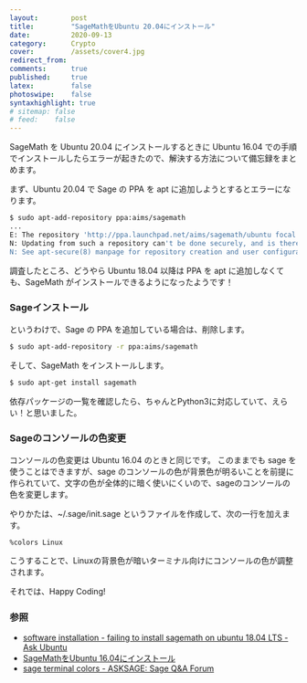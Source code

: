 ```yaml
---
layout:        post
title:         "SageMathをUbuntu 20.04にインストール"
date:          2020-09-13
category:      Crypto
cover:         /assets/cover4.jpg
redirect_from:
comments:      true
published:     true
latex:         false
photoswipe:    false
syntaxhighlight: true
# sitemap: false
# feed:    false
---
```


SageMath を Ubuntu 20.04 にインストールするときに Ubuntu 16.04 での手順でインストールしたらエラーが起きたので、解決する方法について備忘録をまとめます。

まず、Ubuntu 20.04 で Sage の PPA を apt に追加しようとするとエラーになります。

```bash
$ sudo apt-add-repository ppa:aims/sagemath
...
E: The repository 'http://ppa.launchpad.net/aims/sagemath/ubuntu focal Release' does not have a Release file.
N: Updating from such a repository can't be done securely, and is therefore disabled by default.
N: See apt-secure(8) manpage for repository creation and user configuration details.
```

調査したところ、どうやら Ubuntu 18.04 以降は PPA を apt に追加しなくても、SageMath がインストールできるようになったようです！


### Sageインストール

というわけで、Sage の PPA を追加している場合は、削除します。

```bash
$ sudo apt-add-repository -r ppa:aims/sagemath
```

そして、SageMath をインストールします。

```bash
$ sudo apt-get install sagemath
```

依存パッケージの一覧を確認したら、ちゃんとPython3に対応していて、えらい！と思いました。


### Sageのコンソールの色変更

コンソールの色変更は Ubuntu 16.04 のときと同じです。
このままでも sage を使うことはできますが、sage のコンソールの色が背景色が明るいことを前提に作られていて、文字の色が全体的に暗く使いにくいので、sageのコンソールの色を変更します。

やりかたは、~/.sage/init.sage というファイルを作成して、次の一行を加えます。

```
%colors Linux
```

こうすることで、Linuxの背景色が暗いターミナル向けにコンソールの色が調整されます。


それでは、Happy Coding!


### 参照

- [software installation - failing to install sagemath on ubuntu 18.04 LTS - Ask Ubuntu](https://askubuntu.com/questions/1031170/failing-to-install-sagemath-on-ubuntu-18-04-lts)
- [SageMathをUbuntu 16.04にインストール](install-sage-on-ubuntu)
- [sage terminal colors - ASKSAGE: Sage Q&A Forum](https://ask.sagemath.org/question/10060/sage-terminal-colors/)
